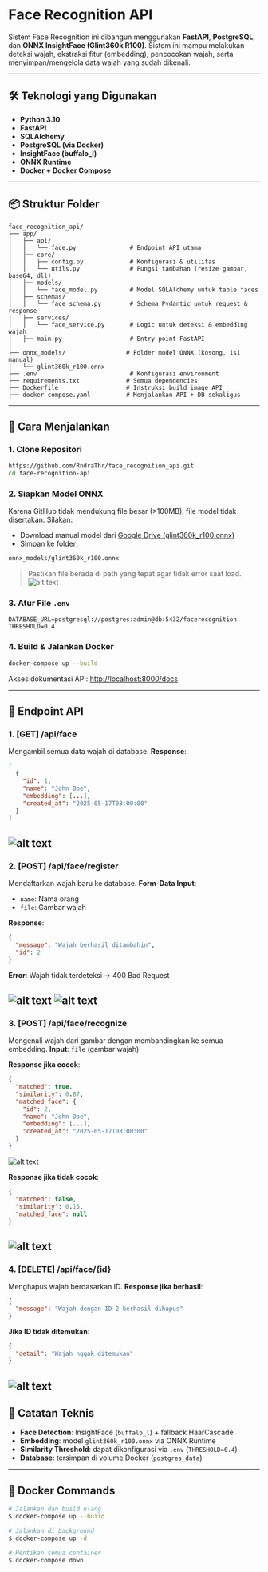 # Face Recognition API

Sistem Face Recognition ini dibangun menggunakan **FastAPI**, **PostgreSQL**, dan **ONNX InsightFace (Glint360k R100)**. Sistem ini mampu melakukan deteksi wajah, ekstraksi fitur (embedding), pencocokan wajah, serta menyimpan/mengelola data wajah yang sudah dikenali.

---

## 🛠 Teknologi yang Digunakan

* **Python 3.10**
* **FastAPI**
* **SQLAlchemy**
* **PostgreSQL (via Docker)**
* **InsightFace (buffalo\_l)**
* **ONNX Runtime**
* **Docker + Docker Compose**

---

## 📦 Struktur Folder

```
face_recognition_api/
├── app/
│   ├── api/
│   │   └── face.py               # Endpoint API utama
│   ├── core/
│   │   ├── config.py             # Konfigurasi & utilitas
│   │   └── utils.py              # Fungsi tambahan (resize gambar, base64, dll)
│   ├── models/
│   │   └── face_model.py         # Model SQLAlchemy untuk table faces
│   ├── schemas/
│   │   └── face_schema.py        # Schema Pydantic untuk request & response
│   ├── services/
│   │   └── face_service.py       # Logic untuk deteksi & embedding wajah
│   ├── main.py                   # Entry point FastAPI
│
├── onnx_models/                 # Folder model ONNX (kosong, isi manual)
│   └── glint360k_r100.onnx       
├── .env                          # Konfigurasi environment
├── requirements.txt             # Semua dependencies
├── Dockerfile                   # Instruksi build image API
├── docker-compose.yaml          # Menjalankan API + DB sekaligus
```

---

## 🚀 Cara Menjalankan

### 1. **Clone Repositori**

```bash
https://github.com/RndraThr/face_recognition_api.git
cd face-recognition-api
```

### 2. **Siapkan Model ONNX**

Karena GitHub tidak mendukung file besar (>100MB), file model tidak disertakan. Silakan:

* Download manual model dari [Google Drive (glint360k\_r100.onnx)](https://drive.google.com/file/d/1SU8rLHaQvygJbq5BVdY4a5X_-HO_k3Ur/view?usp=sharing)
* Simpan ke folder:

```bash
onnx_models/glint360k_r100.onnx
```

> Pastikan file berada di path yang tepat agar tidak error saat load.
![alt text](image-6.png)

### 3. **Atur File `.env`**

```env
DATABASE_URL=postgresql://postgres:admin@db:5432/facerecognition
THRESHOLD=0.4
```

### 4. **Build & Jalankan Docker**

```bash
docker-compose up --build
```

Akses dokumentasi API: [http://localhost:8000/docs](http://localhost:8000/docs)

---

## 📌 Endpoint API

### 1. **\[GET] /api/face**

Mengambil semua data wajah di database.
**Response**:

```json
[
  {
    "id": 1,
    "name": "John Doe",
    "embedding": [...],
    "created_at": "2025-05-17T08:00:00"
  }
]
```
![alt text](image.png)
---

### 2. **\[POST] /api/face/register**

Mendaftarkan wajah baru ke database.
**Form-Data Input**:

* `name`: Nama orang
* `file`: Gambar wajah

**Response**:

```json
{
  "message": "Wajah berhasil ditambahin",
  "id": 2
}
```

**Error**: Wajah tidak terdeteksi → 400 Bad Request

![alt text](image-1.png)
![alt text](image-2.png)
---

### 3. **\[POST] /api/face/recognize**

Mengenali wajah dari gambar dengan membandingkan ke semua embedding.
**Input**: `file` (gambar wajah)

**Response jika cocok**:

```json
{
  "matched": true,
  "similarity": 0.87,
  "matched_face": {
    "id": 2,
    "name": "John Doe",
    "embedding": [...],
    "created_at": "2025-05-17T08:00:00"
  }
}
```
![alt text](image-3.png)

**Response jika tidak cocok**:
```json
{
  "matched": false,
  "similarity": 0.15,
  "matched_face": null
}
```
![alt text](image-4.png)
---

### 4. **\[DELETE] /api/face/{id}**

Menghapus wajah berdasarkan ID.
**Response jika berhasil**:

```json
{
  "message": "Wajah dengan ID 2 berhasil dihapus"
}
```

**Jika ID tidak ditemukan**:

```json
{
  "detail": "Wajah nggak ditemukan"
}
```
![alt text](image-5.png)
---

## 🧠 Catatan Teknis

* **Face Detection**: InsightFace (`buffalo_l`) + fallback HaarCascade
* **Embedding**: model `glint360k_r100.onnx` via ONNX Runtime
* **Similarity Threshold**: dapat dikonfigurasi via `.env` (`THRESHOLD=0.4`)
* **Database**: tersimpan di volume Docker (`postgres_data`)

---

## 🐳 Docker Commands

```bash
# Jalankan dan build ulang
$ docker-compose up --build

# Jalankan di background
$ docker-compose up -d

# Hentikan semua container
$ docker-compose down
```